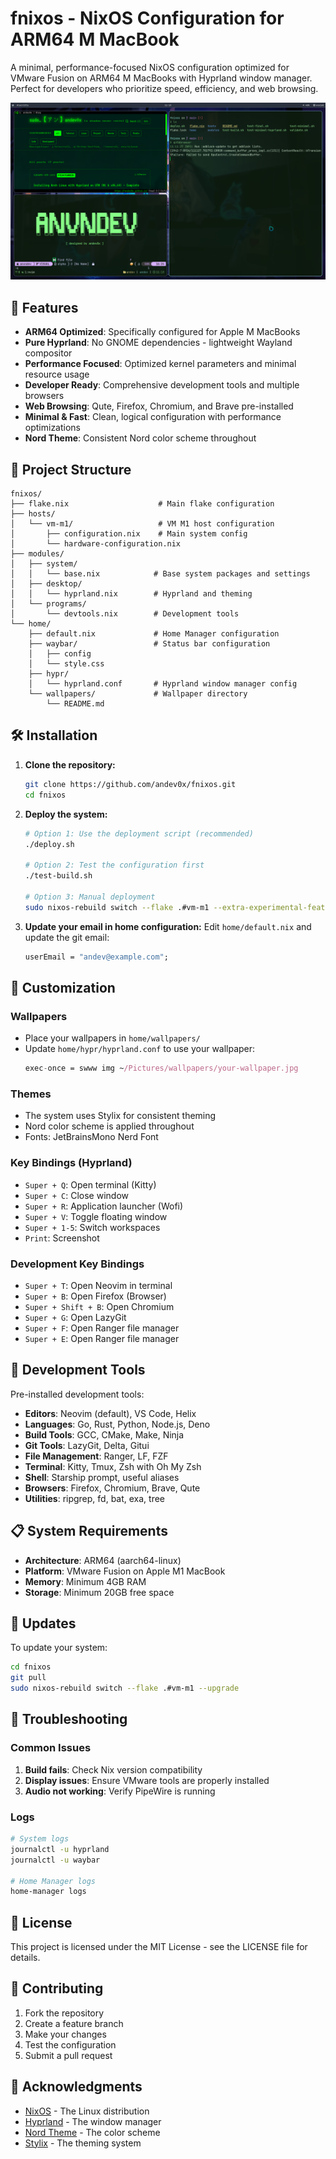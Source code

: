 # fnixos - NixOS Configuration for ARM64 M MacBook

A minimal, performance-focused NixOS configuration optimized for VMware Fusion on ARM64 M MacBooks with Hyprland window manager. Perfect for developers who prioritize speed, efficiency, and web browsing.

<p align="center">
  <img src="https://raw.githubusercontent.com/andev0x/description-image-archive/refs/heads/main/fnixos/p1.png"  />
</p>


## 🚀 Features

- **ARM64 Optimized**: Specifically configured for Apple M MacBooks
- **Pure Hyprland**: No GNOME dependencies - lightweight Wayland compositor
- **Performance Focused**: Optimized kernel parameters and minimal resource usage
- **Developer Ready**: Comprehensive development tools and multiple browsers
- **Web Browsing**: Qute, Firefox, Chromium, and Brave pre-installed
- **Minimal & Fast**: Clean, logical configuration with performance optimizations
- **Nord Theme**: Consistent Nord color scheme throughout

## 📁 Project Structure

```
fnixos/
├── flake.nix                    # Main flake configuration
├── hosts/
│   └── vm-m1/                   # VM M1 host configuration
│       ├── configuration.nix    # Main system config
│       └── hardware-configuration.nix
├── modules/
│   ├── system/
│   │   └── base.nix            # Base system packages and settings
│   ├── desktop/
│   │   └── hyprland.nix        # Hyprland and theming
│   └── programs/
│       └── devtools.nix        # Development tools
└── home/
    ├── default.nix             # Home Manager configuration
    ├── waybar/                 # Status bar configuration
    │   ├── config
    │   └── style.css
    ├── hypr/
    │   └── hyprland.conf       # Hyprland window manager config
    └── wallpapers/             # Wallpaper directory
        └── README.md
```

## 🛠️ Installation

1. **Clone the repository:**
   ```bash
   git clone https://github.com/andev0x/fnixos.git
   cd fnixos
   ```

2. **Deploy the system:**
   ```bash
   # Option 1: Use the deployment script (recommended)
   ./deploy.sh

   # Option 2: Test the configuration first
   ./test-build.sh

   # Option 3: Manual deployment
   sudo nixos-rebuild switch --flake .#vm-m1 --extra-experimental-features nix-command --extra-experimental-features flakes
   ```

3. **Update your email in home configuration:**
   Edit `home/default.nix` and update the git email:
   ```nix
   userEmail = "andev@example.com";
   ```

## 🎨 Customization

### Wallpapers
- Place your wallpapers in `home/wallpapers/`
- Update `home/hypr/hyprland.conf` to use your wallpaper:
  ```nix
  exec-once = swww img ~/Pictures/wallpapers/your-wallpaper.jpg
  ```

### Themes
- The system uses Stylix for consistent theming
- Nord color scheme is applied throughout
- Fonts: JetBrainsMono Nerd Font

### Key Bindings (Hyprland)
- `Super + Q`: Open terminal (Kitty)
- `Super + C`: Close window
- `Super + R`: Application launcher (Wofi)
- `Super + V`: Toggle floating window
- `Super + 1-5`: Switch workspaces
- `Print`: Screenshot

### Development Key Bindings
- `Super + T`: Open Neovim in terminal
- `Super + B`: Open Firefox (Browser)
- `Super + Shift + B`: Open Chromium
- `Super + G`: Open LazyGit
- `Super + F`: Open Ranger file manager
- `Super + E`: Open Ranger file manager

## 🔧 Development Tools

Pre-installed development tools:
- **Editors**: Neovim (default), VS Code, Helix
- **Languages**: Go, Rust, Python, Node.js, Deno
- **Build Tools**: GCC, CMake, Make, Ninja
- **Git Tools**: LazyGit, Delta, Gitui
- **File Management**: Ranger, LF, FZF
- **Terminal**: Kitty, Tmux, Zsh with Oh My Zsh
- **Shell**: Starship prompt, useful aliases
- **Browsers**: Firefox, Chromium, Brave, Qute
- **Utilities**: ripgrep, fd, bat, exa, tree

## 📋 System Requirements

- **Architecture**: ARM64 (aarch64-linux)
- **Platform**: VMware Fusion on Apple M1 MacBook
- **Memory**: Minimum 4GB RAM
- **Storage**: Minimum 20GB free space

## 🔄 Updates

To update your system:
```bash
cd fnixos
git pull
sudo nixos-rebuild switch --flake .#vm-m1 --upgrade
```

## 🐛 Troubleshooting

### Common Issues

1. **Build fails**: Check Nix version compatibility
2. **Display issues**: Ensure VMware tools are properly installed
3. **Audio not working**: Verify PipeWire is running

### Logs
```bash
# System logs
journalctl -u hyprland
journalctl -u waybar

# Home Manager logs
home-manager logs
```

## 📝 License

This project is licensed under the MIT License - see the LICENSE file for details.

## 🤝 Contributing

1. Fork the repository
2. Create a feature branch
3. Make your changes
4. Test the configuration
5. Submit a pull request

## 🙏 Acknowledgments

- [NixOS](https://nixos.org/) - The Linux distribution
- [Hyprland](https://hyprland.org/) - The window manager
- [Nord Theme](https://www.nordtheme.com/) - The color scheme
- [Stylix](https://github.com/danth/stylix) - The theming system
